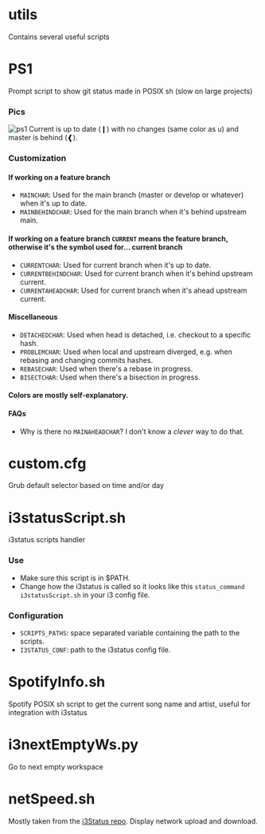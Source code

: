# utils

Contains several useful scripts

# PS1
Prompt script to show git status made in POSIX sh (slow on large projects)

### Pics

![ps1](https://gist.githubusercontent.com/alexisquintero/a246066a7fdc3f938f5b72fd6653ebe4/raw/5b09839358433b6a1950c2e70fec84f1e614e476/ps1.png)
Current is up to date (❙) with no changes (same color as u) and master is behind (❰).

### Customization

#### If working on a feature branch
* `MAINCHAR`: Used for the main branch (master or develop or whatever) when it's up to date.
* `MAINBEHINDCHAR`: Used for the main branch when it's behind upstream main.

#### If working on a feature branch `CURRENT` means the feature branch, otherwise it's the symbol used for... current branch
* `CURRENTCHAR`: Used for current branch when it's up to date.
* `CURRENTBEHINDCHAR`: Used for current branch when it's behind upstream current.
* `CURRENTAHEADCHAR`: Used for current branch when it's ahead upstream current.

#### Miscellaneous
* `DETACHEDCHAR`: Used when head is detached, i.e. checkout to a specific hash.
* `PROBLEMCHAR`: Used when local and upstream diverged, e.g. when rebasing and changing commits hashes.
* `REBASECHAR`: Used when there's a rebase in progress.
* `BISECTCHAR`: Used when there's a bisection in progress.

#### Colors are mostly self-explanatory.

#### FAQs
* Why is there no `MAINAHEADCHAR`? I don't know a _clever_ way to do that.

# custom.cfg
Grub default selector based on time and/or day

# i3statusScript.sh
i3status scripts handler

### Use
* Make sure this script is in $PATH.
* Change how the i3status is called so it looks like this `status_command i3statusScript.sh` in your i3 config file.
### Configuration
* `SCRIPTS_PATHS`: space separated variable containing the path to the scripts.
* `I3STATUS_CONF`: path to the i3status config file.

# SpotifyInfo.sh
Spotify POSIX sh script to get the current song name and artist, useful for integration with i3status

# i3nextEmptyWs.py
Go to next empty workspace

# netSpeed.sh 
Mostly taken from the [i3Status repo](https://github.com/i3/i3status/blob/master/contrib/net-speed.sh).
Display network upload and download.
